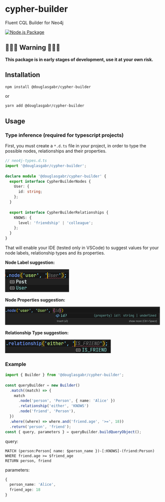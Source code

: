 # cypher-builder

Fluent CQL Builder for Neo4j

[![Node.js Package](https://github.com/DouglasGabr/cypher-builder/actions/workflows/npmpublish.yml/badge.svg)](https://github.com/DouglasGabr/cypher-builder/actions/workflows/npmpublish.yml)

## 🚨🚨🚨 Warning 🚨🚨🚨

**This package is in early stages of development, use it at your own risk.**

## Installation

```bash
npm install @douglasgabr/cypher-builder
```

or

```bash
yarn add @douglasgabr/cypher-builder
```

## Usage

### Type inference (required for typescript projects)

First, you must create a `*.d.ts` file in your project, in order to type the possible nodes, relationships and their properties.

```typescript
// neo4j-types.d.ts
import '@douglasgabr/cypher-builder';

declare module '@douglasgabr/cypher-builder' {
  export interface CypherBuilderNodes {
    User: {
      id: string;
    };
  }

  export interface CypherBuilderRelationships {
    KNOWS: {
      level: 'friendship' | 'colleague';
    };
  }
}
```

That will enable your IDE (tested only in VSCode) to suggest values for your node labels, relationship types and its properties.

**Node Label suggestion:**

![node label suggestion](./images/node-label.png)

**Node Properties suggestion:**

![node properties suggestion](./images/node-properties.png)

**Relationship Type suggestion:**

![relationship type suggestion](./images/relationship-type.png)

### Example

```typescript
import { Builder } from '@douglasgabr/cypher-builder';

const queryBuilder = new Builder()
  .match((match) => {
    match
      .node('person', 'Person', { name: 'Alice' })
      .relationship('either', 'KNOWS')
      .node('friend', 'Person'),
  })
  .where((where) => where.and('friend.age', '>=', 18))
  .return('person', 'friend');
const { query, parameters } = queryBuilder.buildQueryObject();
```

query:

```
MATCH (person:Person{ name: $person_name })-[:KNOWS]-(friend:Person)
WHERE friend.age >= $friend_age
RETURN person, friend
```

parameters:

```typescript
{
  person_name: 'Alice',
  friend_age: 18
}
```
